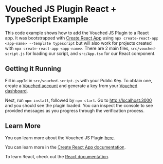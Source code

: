 # Vouched JS Plugin React + TypeScript Example

This code example shows how to add the Vouched JS Plugin to a React app. It was bootstrapped with [Create React App](https://github.com/facebook/create-react-app) using `npx create-react-app <app-name> --template typescript` but will also work for projects created with `npx create-react-app <app-name>`. There are 2 main files, `src/vouched-script.js` for loading our script, and `src/App.tsx` for our React component.

## Getting it Running

Fill in `appId` in `src/vouched-script.js` with your Public Key. To obtain one, create a [Vouched account](https://www.vouched.id/get-started/) and generate a key from your [Vouched dashboard](https://docs.vouched.id/docs/manage-keys).

Next, run `npm install`, followed by `npm start`. Go to [http://localhost:3000](http://localhost:3000) and you should see the plugin loaded. You can inspect the console to see provided messages as you progress through the verification process.

## Learn More

You can learn more about the Vouched JS Plugin [here](https://docs.vouched.id/docs/js-plugin).

You can learn more in the [Create React App documentation](https://facebook.github.io/create-react-app/docs/getting-started).

To learn React, check out the [React documentation](https://reactjs.org/).
